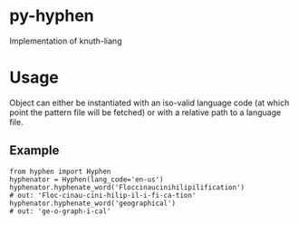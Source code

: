 # py-hyphen
Implementation of knuth-liang

# Usage
Object can either be instantiated with an iso-valid language code (at which point the pattern file will be fetched) or with a relative path to a language file.

## Example
```
from hyphen import Hyphen
hyphenator = Hyphen(lang_code='en-us')
hyphenator.hyphenate_word('Floccinaucinihilipilification')
# out: 'Floc-cinau-cini-hilip-il-i-fi-ca-tion'
hyphenator.hyphenate_word('geographical')
# out: 'ge-o-graph-i-cal'
```
